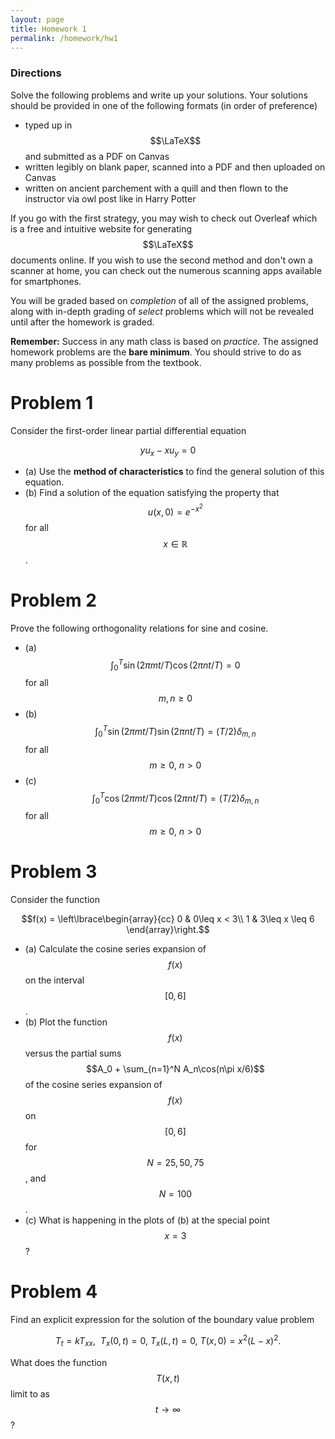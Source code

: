 ```yaml
---
layout: page
title: Homework 1
permalink: /homework/hw1
---
```


### Directions
Solve the following problems and write up your solutions.  Your solutions should be provided in one of the following formats (in order of preference)
* typed up in $$\LaTeX$$ and submitted as a PDF on Canvas
* written legibly on blank paper, scanned into a PDF and then uploaded on Canvas
* written on ancient parchement with a quill and then flown to the instructor via owl post like in Harry Potter

If you go with the first strategy, you may wish to check out Overleaf which is a free and intuitive website for generating $$\LaTeX$$ documents online.
If you wish to use the second method and don't own a scanner at home, you can check out the numerous scanning apps available for smartphones.

You will be graded based on *completion* of all of the assigned problems, along with in-depth grading of *select* problems which will not be revealed until after the homework is graded.

**Remember:** Success in any math class is based on *practice*.  The assigned homework problems are the **bare minimum**.  You should strive to do as many problems as possible from the textbook.

# Problem 1

Consider the first-order linear partial differential equation

$$yu_x - xu_y = 0$$

* (a) Use the **method of characteristics** to find the general solution of this equation.
* (b) Find a solution of the equation satisfying the property that $$u(x,0) = e^{-x^2}$$ for all $$x\in\mathbb{R}$$.

# Problem 2

Prove the following orthogonality relations for sine and cosine.

* (a) $$\int_0^T \sin(2\pi m t/T)\cos(2\pi n t/T) = 0$$ for all $$m,n\geq 0$$
* (b) $$\int_0^T \sin(2\pi m t/T)\sin(2\pi n t/T) = (T/2)\delta_{m,n}$$ for all $$m\geq 0,\ n > 0$$
* (c) $$\int_0^T \cos(2\pi m t/T)\cos(2\pi n t/T) = (T/2)\delta_{m,n}$$ for all $$m\geq 0,\ n > 0$$

# Problem 3

Consider the function

$$f(x) = \left\lbrace\begin{array}{cc}
0 & 0\leq x < 3\\
1 & 3\leq x \leq 6
\end{array}\right.$$

* (a) Calculate the cosine series expansion of $$f(x)$$ on the interval $$[0,6]$$.
* (b) Plot the function $$f(x)$$ versus the partial sums $$A_0 + \sum_{n=1}^N A_n\cos(n\pi x/6)$$ of the cosine series expansion of $$f(x)$$ on $$[0,6]$$ for $$N = 25, 50, 75$$, and $$N = 100$$.
* (c) What is happening in the plots of (b) at the special point $$x=3$$?

# Problem 4

Find an explicit expression for the solution of the boundary value problem

$$T_t = kT_{xx},\ \ T_x(0,t) = 0,\ T_x(L,t) = 0,\ T(x,0) = x^2(L-x)^2.$$ 

What does the function $$T(x,t)$$ limit to as $$t\rightarrow\infty$$?



